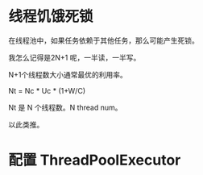 # 线程饥饿死锁

在线程池中，如果任务依赖于其他任务，那么可能产生死锁。

我怎么记得是2N+1 呢，一半读，一半写。

N+1个线程数大小通常最优的利用率。

Nt = Nc * Uc * (1+W/C)

Nt 是 N 个线程数。N thread num。

以此类推。

# 配置 ThreadPoolExecutor

